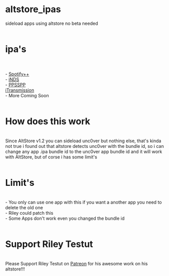 # altstore_ipas
sideload apps using altstore no beta needed
<br>
<br>
# ipa's
<br>
<br>
- <a href="https://github.com/CrafterPika/altstore_ipas/blob/master/ipa/spotify++_altstore_v1.0.ipa?raw=true">Spotify++</a>
<br>
- <a href="https://github.com/CrafterPika/altstore_ipas/blob/master/ipa/iNDS_altstore_v1.10.7.ipa?raw=true">iNDS</a>
<br>
- <a href="https://github.com/CrafterPika/altstore_ipas/blob/master/ipa/ppsspp_altstore_v1.9.3.ipa?raw=true">PPSSPP</a>
<br>
<a href="https://github.com/CrafterPika/altstore_ipas/blob/master/ipa/iTransmission_altstore_v5.0.ipa?raw=true">iTransmission</a>
<br>
- More Coming Soon
<br>
<br>
<h1>How does this work</h1>
<br>
Since AltStore v1.2 you can sideload unc0ver but nothing else, that's kinda not true i found out that altstore detects unc0ver with the bundle id, so i can change any app .ipa bundle id to the unc0ver app bundle id and it will work with AltStore, but of corse i has some limit's
<br>
<br>
<h1>Limit's</h1>
<br>
- You only can use one app with this if you want a another app you need to delete the old one
<br>
- Riley could patch this
<br>
- Some Apps don't work even you changed the bundle id
<br>
<br>
<h1>Support Riley Testut</h1>
<br>
Please Support Riley Testut on <a href="https://www.patreon.com/rileytestut">Patreon</a> for his awesome work on his altstore!!!
